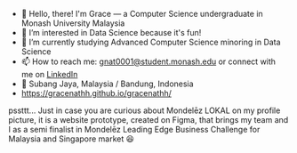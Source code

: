 - 👋 Hello, there! I'm Grace — a Computer Science undergraduate in Monash University Malaysia
- 👀 I’m interested in Data Science because it's fun!
- 🌱 I’m currently studying Advanced Computer Science minoring in Data Science
- 📫 How to reach me: gnat0001@student.monash.edu or connect with me on <a href = "https://www.linkedin.com/in/gracenathh/" target="_blank">LinkedIn</a>
- 📍 Subang Jaya, Malaysia / Bandung, Indonesia
- <i class="fas fa-link"></i> https://gracenathh.github.io/gracenathh/

pssttt... Just in case you are curious about Mondelēz LOKAL on my profile picture, it is a website prototype, created on Figma, that brings my team and I as a semi finalist in Mondelēz Leading Edge Business Challenge for Malaysia and Singapore market 😆


<!---
gracenathh/gracenathh is a ✨ special ✨ repository because its `README.md` (this file) appears on your GitHub profile.
You can click the Preview link to take a look at your changes.
--->
